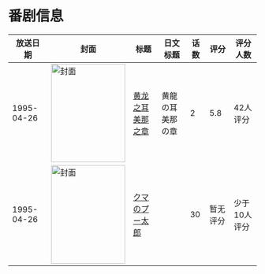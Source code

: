 # 番剧信息

|放送日期|封面|标题|日文标题|话数|评分|评分人数|
|---|---|---|---|---|---|---|
|1995-04-26|<img src="https://lain.bgm.tv/pic/cover/c/49/d6/39609_ColvE.jpg" alt="封面" style="width:150px;height:200px;object-fit:cover;">|[黄龙之耳 美那之章](https://bangumi.tv/subject/39609)|黄龍の耳 美那の章|2|5.8|42人评分|
|1995-04-26|<img src="https://lain.bgm.tv/pic/cover/c/11/ea/220065_eGCFn.jpg" alt="封面" style="width:150px;height:200px;object-fit:cover;">|[クマのプー太郎](https://bangumi.tv/subject/220065)||30|暂无评分|少于10人评分|
